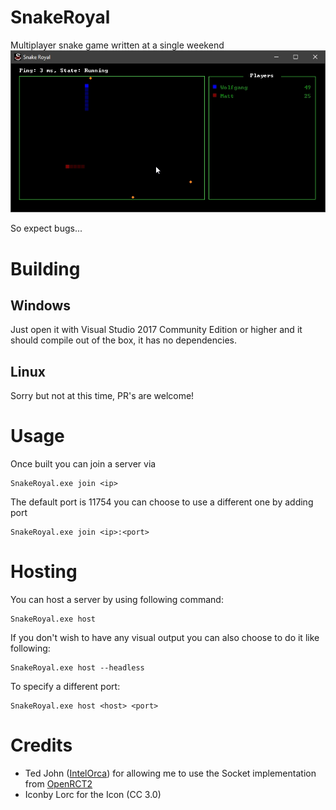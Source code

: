 # SnakeRoyal
Multiplayer snake game written at a single weekend
![Screenshot](Preview.jpg)

So expect bugs...

# Building
## Windows
Just open it with Visual Studio 2017 Community Edition or higher and it should compile out of the box, it has no dependencies.
## Linux
Sorry but not at this time, PR's are welcome!

# Usage
Once built you can join a server via
```
SnakeRoyal.exe join <ip>
```
The default port is 11754 you can choose to use a different one by adding port
```
SnakeRoyal.exe join <ip>:<port>
```

# Hosting
You can host a server by using following command:
```
SnakeRoyal.exe host
```
If you don't wish to have any visual output you can also choose to do it like following:
```
SnakeRoyal.exe host --headless
```
To specify a different port:
```
SnakeRoyal.exe host <host> <port>
```

# Credits
- Ted John ([IntelOrca](https://github.com/IntelOrca)) for allowing me to use the Socket implementation from [OpenRCT2](https://github.com/OpenRCT2/OpenRCT2)
- Iconby Lorc for the Icon (CC 3.0)
